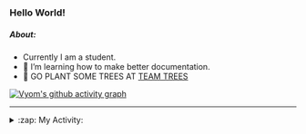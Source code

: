 ### Hello World!

##### About:
- Currently I am a student.
- 🌱 I’m learning how to make better documentation.
- 🌱 GO PLANT SOME TREES AT [TEAM TREES](https://teamtrees.org/)

[![Vyom's github activity graph](https://activity-graph.herokuapp.com/graph?username=Vyvy-vi)](https://github.com/ashutosh00710/github-readme-activity-graph)

---
<details>
  <summary>:zap: My Activity:</summary>
  
<!--START_SECTION:waka-->
![Code Time](http://img.shields.io/badge/Code%20Time-964%20hrs%207%20mins-blue)

**I'm a Night 🦉** 

```text
🌞 Morning    96 commits     ███░░░░░░░░░░░░░░░░░░░░░░   13.66% 
🌆 Daytime    170 commits    ██████░░░░░░░░░░░░░░░░░░░   24.18% 
🌃 Evening    229 commits    ████████░░░░░░░░░░░░░░░░░   32.57% 
🌙 Night      208 commits    ███████░░░░░░░░░░░░░░░░░░   29.59%

```
📅 **I'm Most Productive on Sunday** 

```text
Monday       100 commits    ███░░░░░░░░░░░░░░░░░░░░░░   14.22% 
Tuesday      115 commits    ████░░░░░░░░░░░░░░░░░░░░░   16.36% 
Wednesday    87 commits     ███░░░░░░░░░░░░░░░░░░░░░░   12.38% 
Thursday     103 commits    ███░░░░░░░░░░░░░░░░░░░░░░   14.65% 
Friday       105 commits    ███░░░░░░░░░░░░░░░░░░░░░░   14.94% 
Saturday     76 commits     ██░░░░░░░░░░░░░░░░░░░░░░░   10.81% 
Sunday       117 commits    ████░░░░░░░░░░░░░░░░░░░░░   16.64%

```


📊 **This Week I Spent My Time On** 

```text
🔥 Editors: 
VS Code                  15 hrs 59 mins      █████████████████████████   100.0%

🐱‍💻 Projects: 
attendance-management-sys8 hrs 30 mins       █████████████░░░░░░░░░░░░   53.23% 
CSF                      7 hrs 16 mins       ███████████░░░░░░░░░░░░░░   45.53% 
praise                   11 mins             ░░░░░░░░░░░░░░░░░░░░░░░░░   1.24%

```


 Last Updated on 15/11/2022 22:04:41 UTC
<!--END_SECTION:waka-->
</details>
